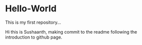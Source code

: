 # Hello-World
This is my first repository...

Hi this is Sushaanth, making commit to the readme following the introduction to github page.
